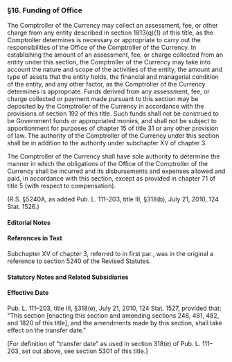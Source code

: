 ### §16. Funding of Office ###

The Comptroller of the Currency may collect an assessment, fee, or other charge from any entity described in section 1813(q)(1) of this title, as the Comptroller determines is necessary or appropriate to carry out the responsibilities of the Office of the Comptroller of the Currency. In establishing the amount of an assessment, fee, or charge collected from an entity under this section, the Comptroller of the Currency may take into account the nature and scope of the activities of the entity, the amount and type of assets that the entity holds, the financial and managerial condition of the entity, and any other factor, as the Comptroller of the Currency determines is appropriate. Funds derived from any assessment, fee, or charge collected or payment made pursuant to this section may be deposited by the Comptroller of the Currency in accordance with the provisions of section 192 of this title. Such funds shall not be construed to be Government funds or appropriated monies, and shall not be subject to apportionment for purposes of chapter 15 of title 31 or any other provision of law. The authority of the Comptroller of the Currency under this section shall be in addition to the authority under subchapter XV of chapter 3.

The Comptroller of the Currency shall have sole authority to determine the manner in which the obligations of the Office of the Comptroller of the Currency shall be incurred and its disbursements and expenses allowed and paid, in accordance with this section, except as provided in chapter 71 of title 5 (with respect to compensation).

(R.S. §5240A, as added Pub. L. 111–203, title III, §318(b), July 21, 2010, 124 Stat. 1526.)

#### **Editorial Notes** ####

#### References in Text ####

Subchapter XV of chapter 3, referred to in first par., was in the original a reference to section 5240 of the Revised Statutes.

#### **Statutory Notes and Related Subsidiaries** ####

#### Effective Date ####

Pub. L. 111–203, title III, §318(e), July 21, 2010, 124 Stat. 1527, provided that: "This section [enacting this section and amending sections 248, 481, 482, and 1820 of this title], and the amendments made by this section, shall take effect on the transfer date."

[For definition of "transfer date" as used in section 318(e) of Pub. L. 111–203, set out above, see section 5301 of this title.]